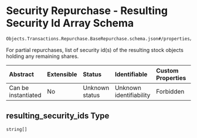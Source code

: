 # Security Repurchase - Resulting Security Id Array Schema

```txt
Objects.Transactions.Repurchase.BaseRepurchase.schema.json#/properties/resulting_security_ids
```

For partial repurchases, list of security id(s) of the resulting stock objects holding any remaining shares.

| Abstract            | Extensible | Status         | Identifiable            | Custom Properties | Additional Properties | Access Restrictions | Defined In                                                                                                                       |
| :------------------ | :--------- | :------------- | :---------------------- | :---------------- | :-------------------- | :------------------ | :------------------------------------------------------------------------------------------------------------------------------- |
| Can be instantiated | No         | Unknown status | Unknown identifiability | Forbidden         | Allowed               | none                | [BaseRepurchase.schema.json*](../../schema/primitives/transactions/repurchase/BaseRepurchase.schema.json "open original schema") |

## resulting_security_ids Type

`string[]`

